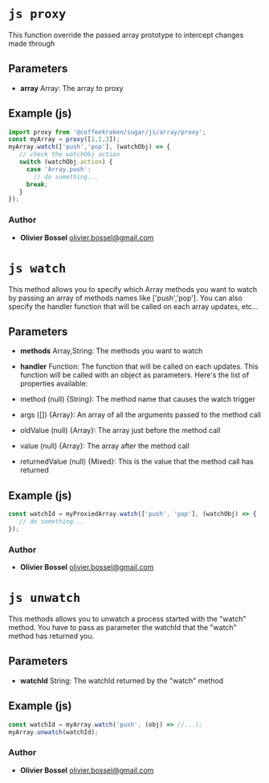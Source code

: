 


<!-- @namespace    sugar.js.array -->

# ```js proxy ```


This function override the passed array prototype to intercept changes made through

## Parameters

- **array**  Array: The array to proxy



## Example (js)

```js
import proxy from '@coffeekraken/sugar/js/array/proxy';
const myArray = proxy([1,2,3]);
myArray.watch(['push','pop'], (watchObj) => {
   // check the watchObj action
   switch (watchObj.action) {
     case 'Array.push':
       // do something...
     break;
   }
});
```


### Author
- **Olivier Bossel** <a href="mailto:olivier.bossel@gmail.com">olivier.bossel@gmail.com</a> 





# ```js watch ```


This method allows you to specify which Array methods you want to watch by passing an array of methods names like ['push','pop'].
You can also specify the handler function that will be called on each array updates, etc...

## Parameters

- **methods**  Array,String: The methods you want to watch

- **handler**  Function: The function that will be called on each updates. This function will be called with an object as parameters. Here's the list of properties available:
- method (null) {String}: The method name that causes the watch trigger
- args ([]) {Array}: An array of all the arguments passed to the method call
- oldValue (null) {Array}: The array just before the method call
- value (null) {Array}: The array after the method call
- returnedValue (null) {Mixed}: This is the value that the method call has returned


## Example (js)

```js
const watchId = myProxiedArray.watch(['push', 'pop'], (watchObj) => {
   // do something...
});
```


### Author
- **Olivier Bossel** <a href="mailto:olivier.bossel@gmail.com">olivier.bossel@gmail.com</a> 





# ```js unwatch ```


This methods allows you to unwatch a process started with the "watch" method.
You have to pass as parameter the watchId that the "watch" method has returned you.

## Parameters

- **watchId**  String: The watchId returned by the "watch" method



## Example (js)

```js
const watchId = myArray.watch('push', (obj) => //...);
myArray.unwatch(watchId);
```


### Author
- **Olivier Bossel** <a href="mailto:olivier.bossel@gmail.com">olivier.bossel@gmail.com</a> 



